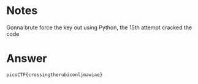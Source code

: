 # Notes
Gonna brute force the key out using Python, the 15th attempt cracked the code

# Answer
`picoCTF{crossingtherubiconljmawiae}`

